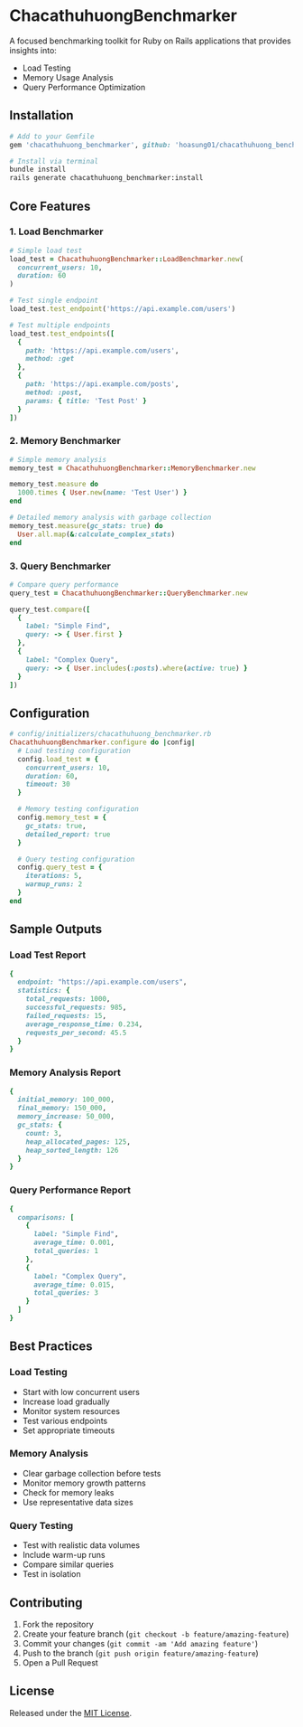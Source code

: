 # ChacathuhuongBenchmarker

A focused benchmarking toolkit for Ruby on Rails applications that provides insights into:
- Load Testing
- Memory Usage Analysis
- Query Performance Optimization

## Installation

```ruby
# Add to your Gemfile
gem 'chacathuhuong_benchmarker', github: 'hoasung01/chacathuhuong_benchmarker'
```

```bash
# Install via terminal
bundle install
rails generate chacathuhuong_benchmarker:install
```

## Core Features

### 1. Load Benchmarker
```ruby
# Simple load test
load_test = ChacathuhuongBenchmarker::LoadBenchmarker.new(
  concurrent_users: 10,
  duration: 60
)

# Test single endpoint
load_test.test_endpoint('https://api.example.com/users')

# Test multiple endpoints
load_test.test_endpoints([
  {
    path: 'https://api.example.com/users',
    method: :get
  },
  {
    path: 'https://api.example.com/posts',
    method: :post,
    params: { title: 'Test Post' }
  }
])
```

### 2. Memory Benchmarker
```ruby
# Simple memory analysis
memory_test = ChacathuhuongBenchmarker::MemoryBenchmarker.new

memory_test.measure do
  1000.times { User.new(name: 'Test User') }
end

# Detailed memory analysis with garbage collection
memory_test.measure(gc_stats: true) do
  User.all.map(&:calculate_complex_stats)
end
```

### 3. Query Benchmarker
```ruby
# Compare query performance
query_test = ChacathuhuongBenchmarker::QueryBenchmarker.new

query_test.compare([
  {
    label: "Simple Find",
    query: -> { User.first }
  },
  {
    label: "Complex Query",
    query: -> { User.includes(:posts).where(active: true) }
  }
])
```

## Configuration

```ruby
# config/initializers/chacathuhuong_benchmarker.rb
ChacathuhuongBenchmarker.configure do |config|
  # Load testing configuration
  config.load_test = {
    concurrent_users: 10,
    duration: 60,
    timeout: 30
  }

  # Memory testing configuration
  config.memory_test = {
    gc_stats: true,
    detailed_report: true
  }

  # Query testing configuration
  config.query_test = {
    iterations: 5,
    warmup_runs: 2
  }
end
```

## Sample Outputs

### Load Test Report
```ruby
{
  endpoint: "https://api.example.com/users",
  statistics: {
    total_requests: 1000,
    successful_requests: 985,
    failed_requests: 15,
    average_response_time: 0.234,
    requests_per_second: 45.5
  }
}
```

### Memory Analysis Report
```ruby
{
  initial_memory: 100_000,
  final_memory: 150_000,
  memory_increase: 50_000,
  gc_stats: {
    count: 3,
    heap_allocated_pages: 125,
    heap_sorted_length: 126
  }
}
```

### Query Performance Report
```ruby
{
  comparisons: [
    {
      label: "Simple Find",
      average_time: 0.001,
      total_queries: 1
    },
    {
      label: "Complex Query",
      average_time: 0.015,
      total_queries: 3
    }
  ]
}
```

## Best Practices

### Load Testing
- Start with low concurrent users
- Increase load gradually
- Monitor system resources
- Test various endpoints
- Set appropriate timeouts

### Memory Analysis
- Clear garbage collection before tests
- Monitor memory growth patterns
- Check for memory leaks
- Use representative data sizes

### Query Testing
- Test with realistic data volumes
- Include warm-up runs
- Compare similar queries
- Test in isolation

## Contributing

1. Fork the repository
2. Create your feature branch (`git checkout -b feature/amazing-feature`)
3. Commit your changes (`git commit -am 'Add amazing feature'`)
4. Push to the branch (`git push origin feature/amazing-feature`)
5. Open a Pull Request

## License

Released under the [MIT License](https://opensource.org/licenses/MIT).
